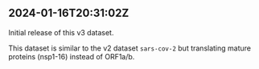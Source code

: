## 2024-01-16T20:31:02Z

Initial release of this v3 dataset.

This dataset is similar to the v2 dataset `sars-cov-2` but translating mature proteins (nsp1-16) instead of ORF1a/b.
